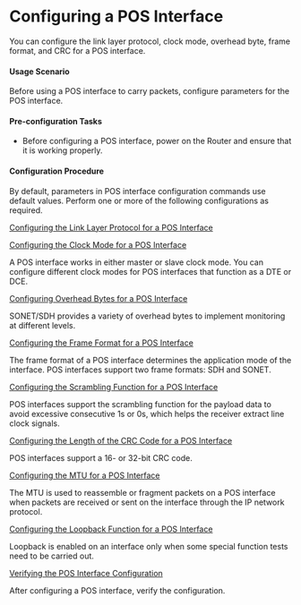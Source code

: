 Configuring a POS Interface
===========================

You can configure the link layer protocol, clock mode,
overhead byte, frame format, and CRC for a POS interface.

#### Usage Scenario

Before using a POS interface
to carry packets, configure parameters for the POS interface.


#### Pre-configuration Tasks

* Before configuring a POS interface, power on the Router and ensure that it is working properly.

#### Configuration Procedure

By
default, parameters in POS interface configuration commands use default
values. Perform one or more of the following configurations as required.


[Configuring the Link Layer Protocol for a POS Interface](../../../../software/nev8r10_vrpv8r16/user/ne/dc_ne_pos_cfg_2004.html)



[Configuring the Clock Mode for a POS Interface](../../../../software/nev8r10_vrpv8r16/user/ne/dc_ne_pos_cfg_2005.html)

A POS interface works in either master or slave clock mode. You can configure different clock modes for POS interfaces that function as a DTE or DCE.

[Configuring Overhead Bytes for a POS Interface](../../../../software/nev8r10_vrpv8r16/user/ne/dc_ne_pos_cfg_2006.html)

SONET/SDH provides a variety of overhead bytes to implement monitoring at different levels.

[Configuring the Frame Format for a POS Interface](../../../../software/nev8r10_vrpv8r16/user/ne/dc_ne_pos_cfg_2007.html)

The frame format of a POS interface determines the application mode of the interface. POS interfaces support two frame formats: SDH and SONET.

[Configuring the Scrambling Function for a POS Interface](../../../../software/nev8r10_vrpv8r16/user/ne/dc_ne_pos_cfg_2008.html)

POS interfaces support the scrambling function for the payload data to avoid excessive consecutive 1s or 0s, which helps the receiver extract line clock signals.

[Configuring the Length of the CRC Code for a POS Interface](../../../../software/nev8r10_vrpv8r16/user/ne/dc_ne_pos_cfg_2009.html)

POS interfaces support a 16- or 32-bit CRC code.

[Configuring the MTU for a POS Interface](../../../../software/nev8r10_vrpv8r16/user/ne/dc_ne_pos_cfg_2010.html)

The MTU is used to reassemble or fragment packets on a POS interface when packets are received or sent on the interface through the IP network protocol.

[Configuring the Loopback Function for a POS Interface](../../../../software/nev8r10_vrpv8r16/user/ne/dc_ne_pos_cfg_2015.html)

Loopback is enabled on an interface only when some special function tests need to be carried out.

[Verifying the POS Interface Configuration](../../../../software/nev8r10_vrpv8r16/user/ne/dc_ne_pos_cfg_2011.html)

After configuring a POS interface, verify the configuration.